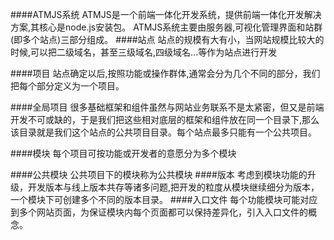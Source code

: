 ####ATMJS系统
ATMJS是一个前端一体化开发系统，提供前端一体化开发解决方案,其核心是node.js安装包。
ATMJS系统主要由服务器,可视化管理界面和站群(即多个站点)三部分组成。
####站点
站点的规模有大有小，当网站规模比较大的时候,可以把二级域名，甚至三级域名,四级域名...等作为站点进行开发

####项目
站点确定以后,按照功能或操作群体,通常会分为几个不同的部分，我们把每个部分定义为一个项目。

####全局项目
很多基础框架和组件虽然与网站业务联系不是太紧密，但又是前端开发不可或缺的，于是我们把这些相对底层的框架和组件放在同一个目录下,那么该目录就是我们这个站点的公共项目目录。每个站点最多只能有一个公共项目。

####模块
每个项目可按功能或开发者的意愿分为多个模块

####公共模块
公共项目下的模块称为公共模块
####版本
考虑到模块功能的升级，开发版本与线上版本共存等诸多问题,把开发的粒度从模块继续细分为版本，一个模块下可创建多个不同的版本目录。
####入口文件
每个功能模块可能对应到多个网站页面，为保证模块内每个页面都可以保持差异化，引入入口文件的概念。
